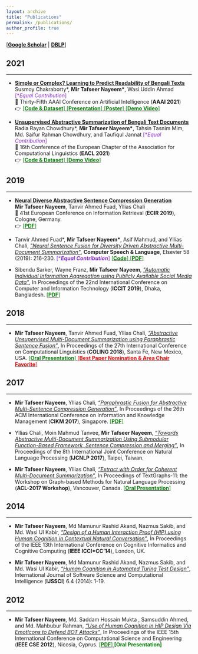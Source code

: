 ```yaml
---
layout: archive
title: "Publications"
permalink: /publications/
author_profile: true
---
```


[[**Google Scholar**](https://scholar.google.com/citations?hl=en&user=qoeylgEAAAAJ&view_op=list_works&sortby=pubdate) \| [**DBLP**](https://dblp.org/pid/125/2693.html)]

## 2021
-----------
* [**Simple or Complex? Learning to Predict Readability of Bengali Texts**](https://arxiv.org/abs/2012.07701)<br/>
Susmoy Chakraborty\*, **Mir Tafseer Nayeem\***, Wasi Uddin Ahmad <span style ="color:BlueViolet"> [\**Equal Contribution*]</span> <br/>
📰 Thirty-Fifth AAAI Conference on Artificial Intelligence (**AAAI 2021**) <br/> 
👉 [<span style ="color:Green"> [**Code & Dataset**] </span>](https://github.com/tafseer-nayeem/BengaliReadability) [<span style ="color:Green"> [**Presentation**] </span>](https://tafseer-nayeem.github.io/files/AAAI2021/aaai2021_full.pdf) [<span style ="color:Green"> [**Poster**] </span>](https://tafseer-nayeem.github.io/files/AAAI2021/aaai2021_poster.pdf) [<span style ="color:Green"> [**Demo Video**] </span>](https://youtu.be/U05Pf9Y4tCQ)

* [**Unsupervised Abstractive Summarization of Bengali Text Documents**](https://arxiv.org/abs/2102.04490)<br/>
Radia Rayan Chowdhury\*, **Mir Tafseer Nayeem\***, Tahsin Tasnim Mim, Md. Saifur Rahman Chowdhury, and Taufiqul Jannat <span style ="color:BlueViolet"> [\**Equal Contribution*]</span> <br/>
📰 16th Conference of the European Chapter of the Association for Computational Linguistics (**EACL 2021**) <br/>
👉 [<span style ="color:Green"> [**Code & Dataset**] </span>](https://github.com/tafseer-nayeem/BengaliSummarization) [<span style ="color:Green"> [**Demo Video**] </span>](https://youtu.be/LrnskktiXcg)


## 2019
-----------
* [**Neural Diverse Abstractive Sentence Compression Generation**](https://link.springer.com/chapter/10.1007/978-3-030-15719-7_14)<br/>
**Mir Tafseer Nayeem**, Tanvir Ahmed Fuad, Yllias Chali <br/>
📰 41st European Conference on Information Retrieval (**ECIR 2019**), Cologne, Germany. <br/>
👉 [<span style ="color:Green"> [**PDF**] </span>](https://tafseer-nayeem.github.io/files/ECIR_2019_paper.pdf)

*  Tanvir Ahmed Fuad\*, **Mir Tafseer Nayeem\***, Asif Mahmud, and Yllias Chali, [*"Neural Sentence Fusion for Diversity Driven Abstractive Multi-Document Summarization"*](https://www.sciencedirect.com/science/article/pii/S0885230818303449), **Computer Speech & Language**, Elsevier 58 (2019): 216-230. <span style ="color:BlueViolet"> [\****Equal Contribution***]</span> [<span style ="color:Green"> [**Code**] </span>](https://github.com/tafseer-nayeem/NeuFuse-CSL2019) [<span style ="color:Green"> [**PDF**] </span>](https://tafseer-nayeem.github.io/files/CSL_Journal_2019.pdf)

*  Sibendu Sarker, Wayne Franz, **Mir Tafseer Nayeem**, [*"Automatic Individual Information Aggregation using Publicly Available Social Media Data"*](https://ieeexplore.ieee.org/document/9038402), In Proceedings of the 22nd International Conference on Computer and Information Technology (**ICCIT 2019**), Dhaka, Bangladesh. [<span style ="color:Green"> [**PDF**] </span>](https://tafseer-nayeem.github.io/files/ICCIT_2019_paper.pdf)


## 2018
-----------
*  **Mir Tafseer Nayeem**, Tanvir Ahmed Fuad, Yllias Chali,  [*“Abstractive Unsupervised Multi-Document Summarization using Paraphrastic Sentence Fusion”*](http://aclweb.org/anthology/C18-1102), In Proceedings of the 27th International Conference on Computational Linguistics (**COLING 2018**), Santa Fe, New Mexico, USA. [<span style ="color:Green"> [**Oral Presentation**] </span>](https://tafseer-nayeem.github.io/files/COLING_2018_Presentation.pdf) [<span style="color:Red"> [**Best Paper Nomination & Area Chair Favorite**] </span>](http://coling2018.org/coling-2018-best-papers/) 


## 2017
-----------
*  **Mir Tafseer Nayeem**, Yllias Chali,  [*“Paraphrastic Fusion for Abstractive Multi-Sentence Compression Generation”*](https://dl.acm.org/citation.cfm?id=3133106), In Proceedings of the 26th ACM International Conference on Information and Knowledge Management (**CIKM 2017**), Singapore. [<span style ="color:Green"> [**PDF**] </span>](https://tafseer-nayeem.github.io/files/CIKM_2017_paper.pdf)

*  Yllias Chali, Moin Mahmud Tanvee, **Mir Tafseer Nayeem**, [*“Towards Abstractive Multi-Document Summarization Using Submodular Function-Based Framework, Sentence Compression and Merging”*](http://www.aclweb.org/anthology/I17-2071), In Proceedings of the 8th International Joint Conference on Natural Language Processing (**IJCNLP 2017**), Taipei, Taiwan.

*  **Mir Tafseer Nayeem**, Yllias Chali,  [*“Extract with Order for Coherent Multi-Document Summarization”*](http://www.aclweb.org/anthology/W17-2407), In Proceedings of TextGraphs-11: the Workshop on Graph-based Methods for Natural Language Processing (**ACL-2017 Workshop**), Vancouver, Canada. [<span style ="color:Green"> [**Oral Presentation**] </span>](https://tafseer-nayeem.github.io/files/ACL_Workshop_2017_Presentation.pdf)


## 2014
-----------
*  **Mir Tafseer Nayeem**, Md Mamunur Rashid Akand, Nazmus Sakib, and Md. Wasi Ul Kabir, [*“Design of a Human Interaction Proof (HIP) using Human Cognition in Contextual Natural Conversation”*](https://ieeexplore.ieee.org/document/6921454/), In Proceedings of the IEEE 13th International Conference on Cognitive Informatics and Cognitive Computing (**IEEE ICCI*CC’14**), London, UK.

*  **Mir Tafseer Nayeem**, Md Mamunur Rashid Akand, Nazmus Sakib, and Md. Wasi Ul Kabir, [*“Human Cognition in Automated Turing Test Design”*](https://dl.acm.org/citation.cfm?id=2807119), International Journal of Software Science and Computational Intelligence (**IJSSCI**) 6.4 (2014): 1-19.


## 2012
-----------
*  **Mir Tafseer Nayeem**, Md. Saddam Hossain Mukta , Samsuddin Ahmed, and Md. Mahbubur Rahman, [*“Use of Human Cognition in HIP Design Via EmotIcons to Defend BOT Attacks”*](https://ieeexplore.ieee.org/document/6417291/), In Proceedings of the IEEE 15th International Conference on Computational Science and Engineering (**IEEE CSE 2012**), Nicosia, Cyprus. [<span style ="color:Green"> [**PDF**] </span>](https://tafseer-nayeem.github.io/files/IEEE_CSE12_paper.pdf) <span style ="color:Green"> **[Oral Presentation]** </span>